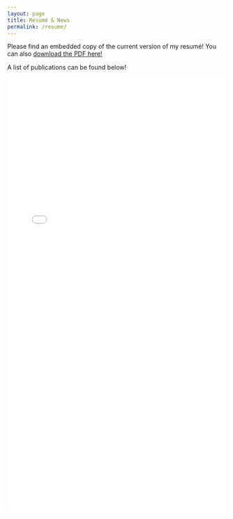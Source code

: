 ```yaml
---
layout: page
title: Resumé & News
permalink: /resume/
---
```


Please find an embedded copy of the current version of my resumé! You can also [download the PDF here!](/docs/Paul_Melki_CV_2022_updated.pdf)

A list of publications can be found below!


<iframe src="/docs/Paul_Melki_CV_2022_updated.pdf" class="gde-frame" style="height: 1000px; width: 100%; border: none;" scrolling="yes"></iframe>

<!-- {% include embedpdf.html code="f5p4nwg73ruxbho/svm-cv.pdf" width=100 height=800 %} -->

&nbsp;

